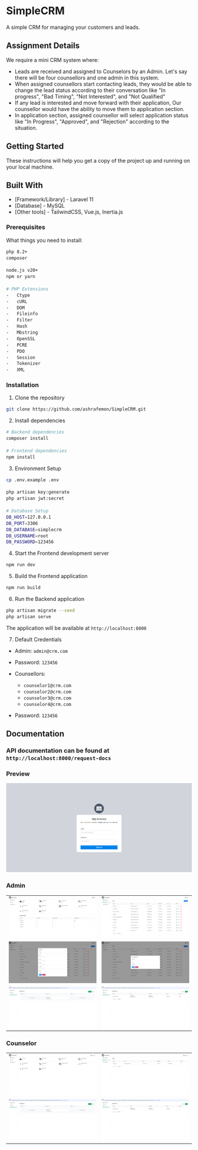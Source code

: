 # SimpleCRM

A simple CRM for managing your customers and leads.

## Assignment Details

We require a mini CRM system where:

-   Leads are received and assigned to Counselors by an Admin. Let's say there will be four counsellors and one admin in this system.
-   When assigned counsellors start contacting leads, they would be able to change the lead status according to their conversation like "In progress", "Bad Timing", "Not Interested", and "Not Qualified"
-   If any lead is interested and move forward with their application, Our counsellor would have the ability to move them to application section.
-   In application section, assigned counsellor will select application status like "In Progress", "Approved", and "Rejection" according to the situation.

## Getting Started

These instructions will help you get a copy of the project up and running on your local machine.

## Built With

-   [Framework/Library] - Laravel 11
-   [Database] - MySQL
-   [Other tools] - TailwindCSS, Vue.js, Inertia.js

### Prerequisites

What things you need to install:

```bash
php 8.2+
composer

node.js v20+
npm or yarn

# PHP Extensions
-   Ctype
-   cURL
-   DOM
-   Fileinfo
-   Filter
-   Hash
-   Mbstring
-   OpenSSL
-   PCRE
-   PDO
-   Session
-   Tokenizer
-   XML
```

### Installation

1. Clone the repository

```bash
git clone https://github.com/ashrafemon/SimpleCRM.git
```

2. Install dependencies

```bash
# Backend dependencies
composer install

# Frontend dependencies
npm install
```

3. Environment Setup

```bash
cp .env.example .env

php artisan key:generate
php artisan jwt:secret

# Database Setup
DB_HOST=127.0.0.1
DB_PORT=3306
DB_DATABASE=simplecrm
DB_USERNAME=root
DB_PASSWORD=123456
```

4. Start the Frontend development server

```bash
npm run dev
```

5. Build the Frontend application

```bash
npm run build
```

6. Run the Backend application

```bash
php artisan migrate --seed
php artisan serve
```

The application will be available at `http://localhost:8000`

7. Default Credentials

-   Admin: `admin@crm.com`
-   Password: `123456`

-   Counsellors:
    -   `counselor1@crm.com`
    -   `counselor2@crm.com`
    -   `counselor3@crm.com`
    -   `counselor4@crm.com`
-   Password: `123456`

## Documentation

### API documentation can be found at `http://localhost:8000/request-docs`

### Preview

![Login](./documentation/login.png)

### Admin

<table>
    <tr>
        <td><img src="./documentation/admin/dashboard.png" alt="Admin Dashboard" /></td>
        <td><img src="./documentation/admin/leads.png" alt="Admin Leads" /></td>
    </tr>
    <tr>
        <td><img src="./documentation/admin/lead-form.png" alt="Admin Leads Create" /></td>
        <td><img src="./documentation/admin/assign-lead-to-counselor.png" alt="Admin Leads Assign" /></td>
    </tr>
    <tr>
        <td><img src="./documentation/admin/applications-kanban.png" alt="Admin Applications Kanban" /></td>
        <td><img src="./documentation/admin/applications-table.png" alt="Admin Applications Table" /></td>
    </tr>
</table>

### Counselor

<table>
    <tr>
        <td><img src="./documentation/counselor/dashboard.png" alt="Counselor Dashboard" /></td>
        <td><img src="./documentation/counselor/leads.png" alt="Counselor Leads" /></td>
    </tr>
    <tr>
        <td><img src="./documentation/counselor/applications-kanban.png" alt="Counselor Applications Kanban" /></td>
        <td><img src="./documentation/counselor/applications-table.png" alt="Counselor Applications Table" /></td>
    </tr>
</table>
